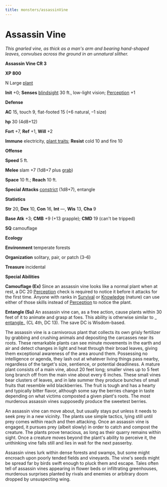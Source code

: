 ```yaml
---
title: monsters/assassinVine
---
```

# Assassin Vine

_This gnarled vine, as thick as a man's arm and bearing hand-shaped leaves, convulses across the ground in an unnatural slither._

**Assassin Vine CR 3**

**XP 800**

N Large [plant](creatureTypes.md#_plant)

**Init** +0; **Senses** [blindsight](universalMonsterRules.md#_blindsight) 30 ft., low-light vision; [Perception](../skills/perception.md#_perception) +1

**Defense**

**AC** 15, touch 9, flat-footed 15 (+6 natural, –1 size)

**hp** 30 (4d8+12)

**Fort** +7, **Ref** +1, **Will** +2

**Immune** electricity, [plant traits](universalMonsterRules.md#_plant-traits); **Resist** cold 10 and fire 10

**Offense**

**Speed** 5 ft.

**Melee** slam +7 (1d8+7 plus [grab](universalMonsterRules.md#_grab))

**Space** 10 ft.; **Reach** 10 ft.

**Special Attacks** [constrict](universalMonsterRules.md#_constrict) (1d8+7), entangle

**Statistics**

**Str** 20, **Dex** 10, **Con** 16, **Int** —, **Wis** 13, **Cha** 9

**Base Atk** +3; **CMB** +9 (+13 grapple); **CMD** 19 (can't be tripped)

**SQ** camouflage

**Ecology**

**Environment** temperate forests

**Organization** solitary, pair, or patch (3–6)

**Treasure** incidental

**Special Abilities**

**Camouflage (Ex)** Since an assassin vine looks like a normal plant when at rest, a DC 20 [Perception](../skills/perception.md#_perception) check is required to notice it before it attacks for the first time. Anyone with ranks in [Survival](../skills/survival.md#_survival) or [Knowledge](../skills/knowledge.md#_knowledge) (nature) can use either of those skills instead of [Perception](../skills/perception.md#_perception) to notice the plant.

**Entangle (Su)** An assassin vine can, as a free action, cause plants within 30 feet of it to animate and grasp at foes. This ability is otherwise similar to _ [entangle](../spells/entangle.md#_entangle)_ (CL 4th, DC 13). The save DC is Wisdom-based.

The assassin vine is a carnivorous plant that collects its own grisly fertilizer by grabbing and crushing animals and depositing the carcasses near its roots. These remarkable plants can see minute movements in the earth and air and detect changes in light and heat through their broad leaves, giving them exceptional awareness of the area around them. Possessing no intelligence or agenda, they lash out at whatever living things pass nearby, regardless of the target's size, sentience, or potential deadliness. A mature plant consists of a main vine, about 20 feet long; smaller vines up to 5 feet long branch off from the main vine about every 6 inches. These small vines bear clusters of leaves, and in late summer they produce bunches of small fruits that resemble wild blackberries. The fruit is tough and has a hearty and typically bitter flavor, although some say the berries change in taste depending on what victims composted a given plant's roots. The most murderous assassin vines supposedly produce the sweetest berries.

An assassin vine can move about, but usually stays put unless it needs to seek prey in a new vicinity. The plants use simple tactics, lying still until prey comes within reach and then attacking. Once an assassin vine is engaged, it pursues prey (albeit slowly) in order to catch and compost the creature. The plants prove tenacious, as long as their quarry remains within sight. Once a creature moves beyond the plant's ability to perceive it, the unthinking vine falls still and lies in wait for the next passerby.

Assassin vines lurk within dense forests and swamps, but some might encroach upon poorly tended fields and vineyards. The vine's seeds might be spread far by birds swift enough to pluck them and escape. Tales often tell of assassin vines appearing in flower beds or infiltrating greenhouses, murderous surprises planted by rivals and enemies or arbitrary doom dropped by unsuspecting wing.

